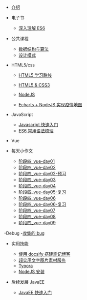 <!-- docs/_sidebar.md -->

- [介绍](README "Think About AI")

- 电子书

  - [深入理解 ES6](ebook/01_ES6/)

- 公共课程

  - [数据结构与算法](public/01_Datastructure/)
  - [设计模式](public/02_Designpattern/)

- HTML5/css

  - [HTML5 学习路线](html5/00_Paths/)
  - [HTML5 & CSS3](html5/01_Html/)
  - [NodeJS](html5/04_Node/)

  - [Echarts + NodeJS 实现疫情地图](html5/03_Echarts/)

- JavaScript

  - [Javascript 快速入门](javascript/01-/README.md)
  - [ES6 常用语法梳理](javascript/02_ES6/)

- Vue

- 每天小作文
  - [阶段四\_vue-day01](everyday/01_vue.md)
  - [阶段四\_vue-day02](everyday/02_vue.md)
  - [阶段四\_vue-day02-预习](everyday/02_vue_yuxi.md)
  - [阶段四\_vue-day03](everyday/03_vue.md)
  - [阶段四\_vue-day04](everyday/04_vue.md)
  - [阶段四\_vue-day05-复习](everyday/05_vue_fuxi.md)
  - [阶段四\_vue-day06](everyday/06_vue.md)
  - [阶段四\_vue-day06-复习](everyday/06_vue_fuxi.md)
  - [阶段四\_vue-day07](everyday/07_vue.md)
  - [阶段四\_vue-day08](everyday/08_vue.md)
  - [阶段四\_vue-day09](everyday/09_vue.md)

-Debug 
  -[收集的 bug](everyday/Debug.md)

- 实用技能

  - [使用 docsify 搭建笔记博客](other/01_Docsify/ "使用 docsify 搭建笔记博客")
  - [超实用文字图片素材服务](other/02_Lorem/)
  - [Typora](other/03_Typora/)
  - [NodeJS 安装](other/03_XXXX/)

- 后续发展 JavaEE
  - [JavaEE 快速入门](javaEE/01_java/README.md)
